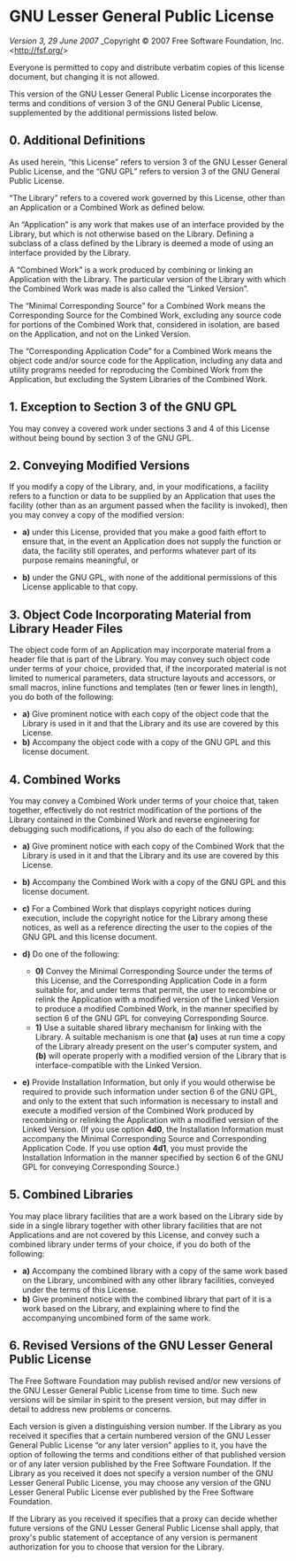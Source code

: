 # GNU Lesser General Public License

_Version 3, 29 June 2007_
_Copyright © 2007 Free Software Foundation, Inc. <<http://fsf.org/>>

Everyone is permitted to copy and distribute verbatim copies
of this license document, but changing it is not allowed.

This version of the GNU Lesser General Public License incorporates
the terms and conditions of version 3 of the GNU General Public
License, supplemented by the additional permissions listed below.

## 0. Additional Definitions

As used herein, “this License” refers to version 3 of the GNU Lesser
General Public License, and the “GNU GPL” refers to version 3 of the GNU
General Public License.

“The Library” refers to a covered work governed by this License,
other than an Application or a Combined Work as defined below.

An “Application” is any work that makes use of an interface provided
by the Library, but which is not otherwise based on the Library.
Defining a subclass of a class defined by the Library is deemed a mode
of using an interface provided by the Library.

A “Combined Work” is a work produced by combining or linking an
Application with the Library.  The particular version of the Library
with which the Combined Work was made is also called the “Linked
Version”.

The “Minimal Corresponding Source” for a Combined Work means the
Corresponding Source for the Combined Work, excluding any source code
for portions of the Combined Work that, considered in isolation, are
based on the Application, and not on the Linked Version.

The “Corresponding Application Code” for a Combined Work means the
object code and/or source code for the Application, including any data
and utility programs needed for reproducing the Combined Work from the
Application, but excluding the System Libraries of the Combined Work.

## 1. Exception to Section 3 of the GNU GPL

You may convey a covered work under sections 3 and 4 of this License
without being bound by section 3 of the GNU GPL.

## 2. Conveying Modified Versions

If you modify a copy of the Library, and, in your modifications, a
facility refers to a function or data to be supplied by an Application
that uses the facility (other than as an argument passed when the
facility is invoked), then you may convey a copy of the modified
version:

* **a)** under this License, provided that you make a good faith effort to
ensure that, in the event an Application does not supply the
function or data, the facility still operates, and performs
whatever part of its purpose remains meaningful, or

* **b)** under the GNU GPL, with none of the additional permissions of
this License applicable to that copy.

## 3. Object Code Incorporating Material from Library Header Files

The object code form of an Application may incorporate material from
a header file that is part of the Library.  You may convey such object
code under terms of your choice, provided that, if the incorporated
material is not limited to numerical parameters, data structure
layouts and accessors, or small macros, inline functions and templates
(ten or fewer lines in length), you do both of the following:

* **a)** Give prominent notice with each copy of the object code that the
Library is used in it and that the Library and its use are
covered by this License.
* **b)** Accompany the object code with a copy of the GNU GPL and this license
document.

## 4. Combined Works

You may convey a Combined Work under terms of your choice that,
taken together, effectively do not restrict modification of the
portions of the Library contained in the Combined Work and reverse
engineering for debugging such modifications, if you also do each of
the following:

* **a)** Give prominent notice with each copy of the Combined Work that
the Library is used in it and that the Library and its use are
covered by this License.

* **b)** Accompany the Combined Work with a copy of the GNU GPL and this license
document.

* **c)** For a Combined Work that displays copyright notices during
execution, include the copyright notice for the Library among
these notices, as well as a reference directing the user to the
copies of the GNU GPL and this license document.

* **d)** Do one of the following:
  * **0)** Convey the Minimal Corresponding Source under the terms of this
License, and the Corresponding Application Code in a form
suitable for, and under terms that permit, the user to
recombine or relink the Application with a modified version of
the Linked Version to produce a modified Combined Work, in the
manner specified by section 6 of the GNU GPL for conveying
Corresponding Source.
  * **1)** Use a suitable shared library mechanism for linking with the
Library.  A suitable mechanism is one that **(a)** uses at run time
a copy of the Library already present on the user's computer
system, and **(b)** will operate properly with a modified version
of the Library that is interface-compatible with the Linked
Version.

* **e)** Provide Installation Information, but only if you would otherwise
be required to provide such information under section 6 of the
GNU GPL, and only to the extent that such information is
necessary to install and execute a modified version of the
Combined Work produced by recombining or relinking the
Application with a modified version of the Linked Version. (If
you use option **4d0**, the Installation Information must accompany
the Minimal Corresponding Source and Corresponding Application
Code. If you use option **4d1**, you must provide the Installation
Information in the manner specified by section 6 of the GNU GPL
for conveying Corresponding Source.)

## 5. Combined Libraries

You may place library facilities that are a work based on the
Library side by side in a single library together with other library
facilities that are not Applications and are not covered by this
License, and convey such a combined library under terms of your
choice, if you do both of the following:

* **a)** Accompany the combined library with a copy of the same work based
on the Library, uncombined with any other library facilities,
conveyed under the terms of this License.
* **b)** Give prominent notice with the combined library that part of it
is a work based on the Library, and explaining where to find the
accompanying uncombined form of the same work.

## 6. Revised Versions of the GNU Lesser General Public License

The Free Software Foundation may publish revised and/or new versions
of the GNU Lesser General Public License from time to time. Such new
versions will be similar in spirit to the present version, but may
differ in detail to address new problems or concerns.

Each version is given a distinguishing version number. If the
Library as you received it specifies that a certain numbered version
of the GNU Lesser General Public License “or any later version”
applies to it, you have the option of following the terms and
conditions either of that published version or of any later version
published by the Free Software Foundation. If the Library as you
received it does not specify a version number of the GNU Lesser
General Public License, you may choose any version of the GNU Lesser
General Public License ever published by the Free Software Foundation.

If the Library as you received it specifies that a proxy can decide
whether future versions of the GNU Lesser General Public License shall
apply, that proxy's public statement of acceptance of any version is
permanent authorization for you to choose that version for the
Library.
